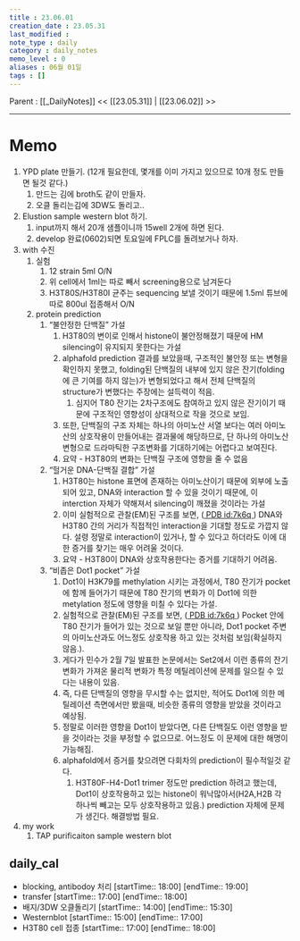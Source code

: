 ```yaml
---
title : 23.06.01
creation_date : 23.05.31
last_modified :
note_type : daily
category : daily_notes
memo_level : 0
aliases : 06월 01일
tags : []
---
```

Parent : [[_DailyNotes]]
<< [[23.05.31]] | [[23.06.02]] >>

---
# Memo

1.  YPD plate 만들기. (12개 필요한데, 몇개를 이미 가지고 있으므로 10개 정도 만들면 될것 같다.)
	1. 만드는 김에 broth도 같이 만들자.
	2. 오클 돌리는김에 3DW도 돌리고..
2. Elustion sample western blot 하기.
	1. input까지 해서 20개 샘플이니까 15well 2개에 하면 된다.
	2. develop 완료(0602)되면 토요일에 FPLC를 돌려보거나 하자.
3. with 수진 
	1. 실험
		1. 12 strain 5ml O/N
		2. 위 cell에서 1ml는 따로 빼서 screening용으로 남겨둔다
		3. H3T80S/H3T80I 균주는 sequencing 보낼 것이기 때문에 1.5ml 튜브에 따로 800ul 접종해서 O/N
	2. protein prediction
		1. “불안정한 단백질” 가설
			1. H3T80의 변이로 인해서 histone이 불안정해졌기 때문에 HM silencing이 유지되지 못한다는 가설
			2. alphafold prediction 결과를 보았을때, 구조적인 불안정 또는 변형을 확인하지 못했고, folding된 단백질의 내부에 있지 않은 잔기(folding에 큰 기여를 하지 않는)가 변형되었다고 해서 전체 단백질의 structure가 변했다는 주장에는 설득력이 적음.
				1. 심지어 T80 잔기는 2차구조에도 참여하고 있지 않은 잔기이기 때문에 구조적인 영향성이 상대적으로 작을 것으로 보임. 
			3. 또한, 단백질의 구조 자체는 하나의 아미노산 서열 보다는 여러 아미노산의 상호작용이 만들어내는 결과물에 해당하므로, 단 하나의 아미노산 변형으로 드라마틱한 구조변화를 기대하기에는 어렵다고 보여진다.
			4. 요약 - H3T80의 변화는 단백질 구조에 영향을 줄 수 없음
		2. “헐거운 DNA-단백질 결합” 가설
			1. H3T80는 histone 표면에 존재하는 아미노산이기 때문에 외부에 노출되어 있고, DNA와 interaction 할 수 있을 것이기 때문에, 이 interction 자체가 약해져서 silencing이 깨졌을 것이라는 가설
			2. 이미 실험적으로 관찰(EM)된 구조를 보면, ([ PDB id:7k6q ](https://www.ebi.ac.uk/thornton-srv/databases/cgi-bin/pdbsum/GetPage.pl?pdbcode=7K6Q)) DNA와 H3T80 간의 거리가 직접적인 interaction을 기대할 정도로 가깝지 않다. 설령 정말로 interaction이 있거나, 할 수 있다고 하더라도 이에 대한 증거를 찾기는 매우 어려울 것이다.
			3. 요약 - H3T80이 DNA와 상호작용한다는 증거를 기대하기 어려움.
		3. “비좁은 Dot1 pocket” 가설
			1. Dot1이 H3K79를 methylation 시키는 과정에서, T80 잔기가 pocket에 함께 들어가기 때문에 T80 잔기의 변화가 이 Dot1에 의한 metylation 정도에 영향을 미칠 수 있다는 가설.
			2. 실험적으로 관찰(EM)된 구조를 보면, ([ PDB id:7k6q ](https://www.ebi.ac.uk/thornton-srv/databases/cgi-bin/pdbsum/GetPage.pl?pdbcode=7K6Q))  Pocket 안에 T80 잔기가 들어가 있는 것으로 보일 뿐만 아니라, Dot1 pocket 주변의 아미노산과도 어느정도 상호작용 하고 있는 것처럼 보임(확실하지 않음.).
			3. 게다가 민수가 2월 7일 발표한 논문에서는 Set2에서 이런 종류의 잔기 변화가 가져온 물리적 변화가 특정 메틸레이션에 문제를 일으킬 수 있다는 내용이 있음.
			4. 즉, 다른 단백질의 영향을 무시할 수는 없지만, 적어도 Dot1에 의한 메틸레이션 측면에서만 봤을때, 비슷한 종류의 영향을 받았을 것이라고 예상됨. 
			5. 정말로 이러한 영향을 Dot1이 받았다면, 다른 단백질도 이런 영향을 받을 것이라는 것을 부정할 수 없으므로. 어느정도 이 문제에 대한 해명이 가능해짐.  
			6. alphafold에서 증거를 찾으려면 다회차의 prediction이 필수적일것 같다.
				1. H3T80F-H4-Dot1 trimer 정도만 prediction 하려고 했는데, Dot1이 상호작용하고 있는 histone이 워낙많아서(H2A,H2B 각 하나씩 빼고는 모두 상호작용하고 있음.) prediction 자체에 문제가 생긴다. 해결방법 필요.
4. my work
	1. TAP purificaiton sample western blot

## daily_cal
-  blocking, antibodoy 처리 [startTime:: 18:00]  [endTime:: 19:00]
-  transfer [startTime:: 17:00]  [endTime:: 18:00]
-  배지/3DW 오클돌리기 [startTime:: 14:00]  [endTime:: 15:30]
-  Westernblot [startTime:: 15:00]  [endTime:: 17:00]
-  H3T80 cell 접종 [startTime:: 17:00]  [endTime:: 18:00]
